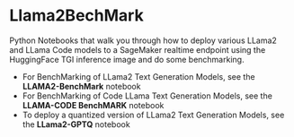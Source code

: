 # Llama2BechMark

Python Notebooks that walk you through how to deploy various LLama2 and LLama Code models to a SageMaker realtime endpoint using the HuggingFace TGI inference image and do some benchmarking.

- For BenchMarking of LLama2 Text Generation Models, see the **LLAMA2-BenchMark** notebook
- For BenchMarking of Code LLama Text Generation Models, see the **LLAMA-CODE BenchMARK** notebook
- To deploy a quantized version of LLama2 Text Generation Models, see the **LLama2-GPTQ** notebook
